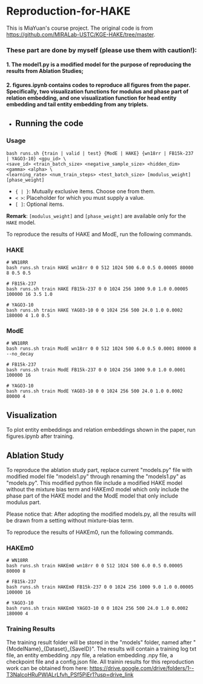# Reproduction-for-HAKE
This is MiaYuan's course project. The original code is from https://github.com/MIRALab-USTC/KGE-HAKE/tree/master. 

### These part are done by myself (please use them with caution!):
#### 1. The model1.py is a modified model for the purpose of reproducing the results from Ablation Studies;
#### 2. figures.ipynb contains codes to reproduce all figures from the paper. Specifically, two visualization functions for modulus and phase part of relation embedding, and one visualization function for head entity embedding and tail entity embedding from any triplets.

- ## Running the code 

### Usage
```
bash runs.sh {train | valid | test} {ModE | HAKE} {wn18rr | FB15k-237 | YAGO3-10} <gpu_id> \
<save_id> <train_batch_size> <negative_sample_size> <hidden_dim> <gamma> <alpha> \
<learning_rate> <num_train_steps> <test_batch_size> [modulus_weight] [phase_weight]
```
- `{ | }`: Mutually exclusive items. Choose one from them.
- `< >`: Placeholder for which you must supply a value.
- `[ ]`: Optional items.

**Remark**: `[modulus_weight]` and `[phase_weight]` are available only for the `HAKE` model.

To reproduce the results of HAKE and ModE, run the following commands.

### HAKE
```
# WN18RR
bash runs.sh train HAKE wn18rr 0 0 512 1024 500 6.0 0.5 0.00005 80000 8 0.5 0.5

# FB15k-237
bash runs.sh train HAKE FB15k-237 0 0 1024 256 1000 9.0 1.0 0.00005 100000 16 3.5 1.0

# YAGO3-10
bash runs.sh train HAKE YAGO3-10 0 0 1024 256 500 24.0 1.0 0.0002 180000 4 1.0 0.5
```

### ModE
```
# WN18RR
bash runs.sh train ModE wn18rr 0 0 512 1024 500 6.0 0.5 0.0001 80000 8 --no_decay

# FB15k-237
bash runs.sh train ModE FB15k-237 0 0 1024 256 1000 9.0 1.0 0.0001 100000 16

# YAGO3-10
bash runs.sh train ModE YAGO3-10 0 0 1024 256 500 24.0 1.0 0.0002 80000 4
```



## Visualization
To plot entity embeddings and relation embeddings shown in the paper, run figures.ipynb after training.

## Ablation Study
To reproduce the ablation study part, replace current "models.py" file with modified model file "models1.py" through renaming the "models1.py" as "models.py". This modified python file include a modified HAKE model without the mixture bias term and HAKEm0 model which only include the phase part of the HAKE model and the ModE model that only include modulus part.

Please notice that: After adopting the modified models.py, all the results will be drawn from a setting without mixture-bias term.

To reproduce the results of HAKEm0, run the following commands.

### HAKEm0
```
# WN18RR
bash runs.sh train HAKEm0 wn18rr 0 0 512 1024 500 6.0 0.5 0.00005 80000 8

# FB15k-237
bash runs.sh train HAKEm0 FB15k-237 0 0 1024 256 1000 9.0 1.0 0.00005 100000 16 

# YAGO3-10
bash runs.sh train HAKEm0 YAGO3-10 0 0 1024 256 500 24.0 1.0 0.0002 180000 4 
```
### Training Results

The training result folder will be stored in the "models" folder, named after "{ModelName}\_{Dataset}\_{SaveID}". The results will contain a training log txt file, an entity embedding .npy file, a relation embedding .npy file, a checkpoint file and a config.json file.
All trainin results for this reproduction work can be obtained from here: https://drive.google.com/drive/folders/1--T3NalcoHRuPWlALrLfvh_PSf5PiEr1?usp=drive_link

